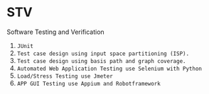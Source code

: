# STV
 Software Testing and Verification
 1. `JUnit`
 2. `Test case design using input space partitioning (ISP). `
 3. `Test case design using basis path and graph coverage.`
 4. `Automated Web Application Testing use Selenium with Python`
 5. `Load/Stress Testing use Jmeter`
 6.  `APP GUI Testing use Appium and Robotframework `
